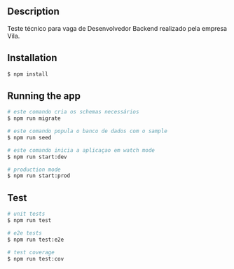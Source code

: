 ## Description

Teste técnico para vaga de Desenvolvedor Backend realizado pela empresa Vila.

## Installation

```bash
$ npm install
```

## Running the app

```bash
# este comando cria os schemas necessários
$ npm run migrate

# este comando popula o banco de dados com o sample
$ npm run seed

# este comando inicia a aplicaçao em watch mode
$ npm run start:dev

# production mode
$ npm run start:prod
```

## Test

```bash
# unit tests
$ npm run test

# e2e tests
$ npm run test:e2e

# test coverage
$ npm run test:cov
```
